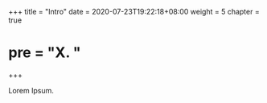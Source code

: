 +++
title = "Intro"
date = 2020-07-23T19:22:18+08:00
weight = 5
chapter = true
# pre = "<b>X. </b>"
+++

Lorem Ipsum.
